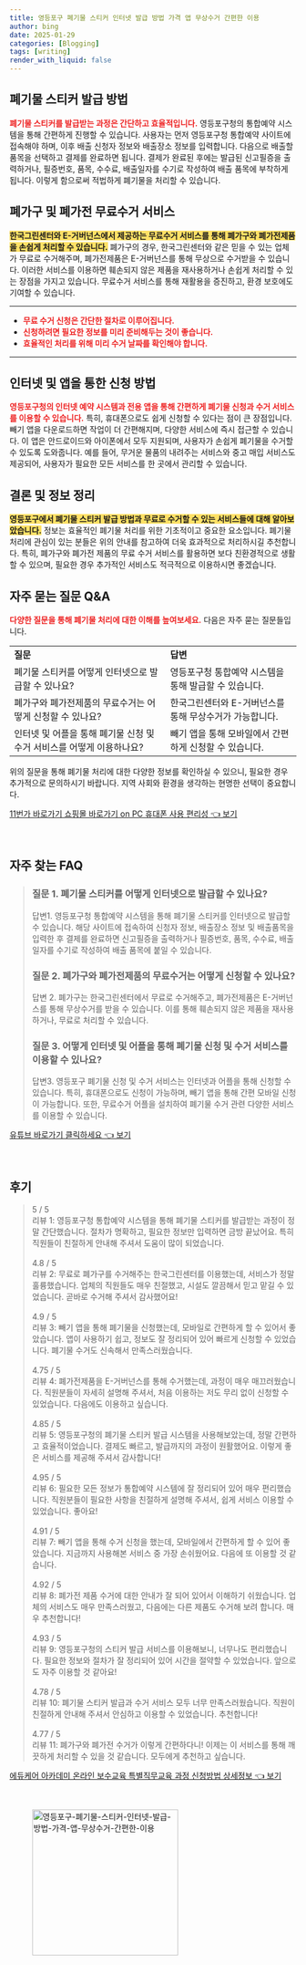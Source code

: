 ```yaml
---
title: 영등포구 폐기물 스티커 인터넷 발급 방법 가격 앱 무상수거 간편한 이용
author: bing
date: 2025-01-29
categories: [Blogging]
tags: [writing]
render_with_liquid: false
---
```



<h2 id='폐기물 스티커 발급 방법'>폐기물 스티커 발급 방법</h2>

<p><b><span style="color: #ee2323;">폐기물 스티커를 발급받는 과정은 간단하고 효율적입니다.</span></b> 영등포구청의 통합예약 시스템을 통해 간편하게 진행할 수 있습니다. 사용자는 먼저 영등포구청 통합예약 사이트에 접속해야 하며, 이후 배출 신청자 정보와 배출장소 정보를 입력합니다. 다음으로 배출할 품목을 선택하고 결제를 완료하면 됩니다. 결제가 완료된 후에는 발급된 신고필증을 출력하거나, 필증번호, 품목, 수수료, 배출일자를 수기로 작성하여 배출 품목에 부착하게 됩니다. 이렇게 함으로써 적법하게 폐기물을 처리할 수 있습니다.</p>

<h2 id='폐가구 및 폐가전 무료수거 서비스'>폐가구 및 폐가전 무료수거 서비스</h2>

<p><b><span style="background-color: #ffe066;">한국그린센터와 E-거버넌스에서 제공하는 무료수거 서비스를 통해 폐가구와 폐가전제품을 손쉽게 처리할 수 있습니다.</span></b> 폐가구의 경우, 한국그린센터와 같은 믿을 수 있는 업체가 무료로 수거해주며, 폐가전제품은 E-거버넌스를 통해 무상으로 수거받을 수 있습니다. 이러한 서비스를 이용하면 훼손되지 않은 제품을 재사용하거나 손쉽게 처리할 수 있는 장점을 가지고 있습니다. 무료수거 서비스를 통해 재활용을 증진하고, 환경 보호에도 기여할 수 있습니다.</p>

<hr />

<ul>
    <li><b><span style="color: #ee2323;">무료 수거 신청은 간단한 절차로 이루어집니다.</span></b></li>
    <li><b><span style="color: #ee2323;">신청하려면 필요한 정보를 미리 준비해두는 것이 좋습니다.</span></b></li>
    <li><b><span style="color: #ee2323;">효율적인 처리를 위해 미리 수거 날짜를 확인해야 합니다.</span></b></li>
</ul>

<hr />

<h2 id='인터넷 및 앱을 통한 신청 방법'>인터넷 및 앱을 통한 신청 방법</h2>

<p><b><span style="color: #ee2323;">영등포구청의 인터넷 예약 시스템과 전용 앱을 통해 간편하게 폐기물 신청과 수거 서비스를 이용할 수 있습니다.</span></b> 특히, 휴대폰으로도 쉽게 신청할 수 있다는 점이 큰 장점입니다. 빼기 앱을 다운로드하면 작업이 더 간편해지며, 다양한 서비스에 즉시 접근할 수 있습니다. 이 앱은 안드로이드와 아이폰에서 모두 지원되며, 사용자가 손쉽게 폐기물을 수거할 수 있도록 도와줍니다. 예를 들어, 무거운 물품의 내려주는 서비스와 중고 매입 서비스도 제공되어, 사용자가 필요한 모든 서비스를 한 곳에서 관리할 수 있습니다.</p>

<h2 id='결론 및 정보 정리'>결론 및 정보 정리</h2>

<p><b><span style="background-color: #ffe066;">영등포구에서 폐기물 스티커 발급 방법과 무료로 수거할 수 있는 서비스들에 대해 알아보았습니다.</span></b> 정보는 효율적인 폐기물 처리를 위한 기초적이고 중요한 요소입니다. 폐기물 처리에 관심이 있는 분들은 위의 안내를 참고하여 더욱 효과적으로 처리하시길 추천합니다. 특히, 폐가구와 폐가전 제품의 무료 수거 서비스를 활용하면 보다 친환경적으로 생활할 수 있으며, 필요한 경우 추가적인 서비스도 적극적으로 이용하시면 좋겠습니다.</p>

<h2 id='자주 묻는 질문 Q&A'>자주 묻는 질문 Q&A</h2>

<p><b><span style="color: #ee2323;">다양한 질문을 통해 폐기물 처리에 대한 이해를 높여보세요.</span></b> 다음은 자주 묻는 질문들입니다.</p>

<table>
    <tr>
        <td><b>질문</b></td>
        <td><b>답변</b></td>
    </tr>
    <tr>
        <td>폐기물 스티커를 어떻게 인터넷으로 발급할 수 있나요?</td>
        <td>영등포구청 통합예약 시스템을 통해 발급할 수 있습니다.</td>
    </tr>
    <tr>
        <td>폐가구와 폐가전제품의 무료수거는 어떻게 신청할 수 있나요?</td>
        <td>한국그린센터와 E-거버넌스를 통해 무상수거가 가능합니다.</td>
    </tr>
    <tr>
        <td>인터넷 및 어플을 통해 폐기물 신청 및 수거 서비스를 어떻게 이용하나요?</td>
        <td>빼기 앱을 통해 모바일에서 간편하게 신청할 수 있습니다.</td>
    </tr>
</table>

<p>위의 질문을 통해 폐기물 처리에 대한 다양한 정보를 확인하실 수 있으니, 필요한 경우 추가적으로 문의하시기 바랍니다. 지역 사회와 환경을 생각하는 현명한 선택이 중요합니다.</p>


<p><a class="click-button" title="11번가 바로가기 쇼핑몰 바로가기 on PC 휴대폰 사용 편리성" href="https://purplelist.github.io/posts/11%EB%B2%88%EA%B0%80-%EB%B0%94%EB%A1%9C%EA%B0%80%EA%B8%B0-%EC%87%BC%ED%95%91%EB%AA%B0-%EB%B0%94%EB%A1%9C%EA%B0%80%EA%B8%B0-on-PC-%ED%9C%B4%EB%8C%80%ED%8F%B0-%EC%82%AC%EC%9A%A9-%ED%8E%B8%EB%A6%AC%EC%84%B1/" rel="dofollow">11번가 바로가기 쇼핑몰 바로가기 on PC 휴대폰 사용 편리성 👈 보기</a></p><br>
<h2 id='자주_찾는_FAQ'>자주 찾는 FAQ</h2>
<div itemscope="" itemtype="https://schema.org/FAQPage"> 
<blockquote> 
<div itemscope="" itemprop="mainEntity" itemtype="https://schema.org/Question"> 
<h3 itemprop="name">질문 1. 폐기물 스티커를 어떻게 인터넷으로 발급할 수 있나요?</h3> 
<div itemscope="" itemprop="acceptedAnswer" itemtype="https://schema.org/Answer"> 
<span itemprop="text"> 
<p>답변1. 영등포구청 통합예약 시스템을 통해 폐기물 스티커를 인터넷으로 발급할 수 있습니다. 해당 사이트에 접속하여 신청자 정보, 배출장소 정보 및 배출품목을 입력한 후 결제를 완료하면 신고필증을 출력하거나 필증번호, 품목, 수수료, 배출일자를 수기로 작성하여 배출 품목에 붙일 수 있습니다.</p> 
</span> 
</div> 
</div> 

<div itemscope="" itemprop="mainEntity" itemtype="https://schema.org/Question"> 
<h3 itemprop="name">질문 2. 폐가구와 폐가전제품의 무료수거는 어떻게 신청할 수 있나요?</h3> 
<div itemscope="" itemprop="acceptedAnswer" itemtype="https://schema.org/Answer"> 
<span itemprop="text"> 
<p>답변 2. 폐가구는 한국그린센터에서 무료로 수거해주고, 폐가전제품은 E-거버넌스를 통해 무상수거를 받을 수 있습니다. 이를 통해 훼손되지 않은 제품을 재사용하거나, 무료로 처리할 수 있습니다.</p> 
</span> 
</div> 
</div> 

<div itemscope="" itemprop="mainEntity" itemtype="https://schema.org/Question"> 
<h3 itemprop="name">질문 3. 어떻게 인터넷 및 어플을 통해 폐기물 신청 및 수거 서비스를 이용할 수 있나요?</h3> 
<div itemscope="" itemprop="acceptedAnswer" itemtype="https://schema.org/Answer"> 
<span itemprop="text"> 
<p>답변3. 영등포구 폐기물 신청 및 수거 서비스는 인터넷과 어플을 통해 신청할 수 있습니다. 특히, 휴대폰으로도 신청이 가능하며, 빼기 앱을 통해 간편 모바일 신청이 가능합니다. 또한, 무료수거 어플을 설치하여 폐기물 수거 관련 다양한 서비스를 이용할 수 있습니다.</p> 
</span> 
</div> 
</div> 

</blockquote> 
</div>
<p><a class="click-button" title="유튜브 바로가기 클릭하세요" href="https://purplelist.github.io/posts/%EC%9C%A0%ED%8A%9C%EB%B8%8C-%EB%B0%94%EB%A1%9C%EA%B0%80%EA%B8%B0-%ED%81%B4%EB%A6%AD%ED%95%98%EC%84%B8%EC%9A%94/" rel="dofollow">유튜브 바로가기 클릭하세요 👈 보기</a></p><br>
<h2 id='후기'>후기</h2>
<div itemscope itemtype="https://schema.org/Product">
  <blockquote>
  <div itemprop="review" itemscope itemtype="https://schema.org/Review">
      <div itemprop="reviewRating" itemscope itemtype="https://schema.org/Rating"> <span itemprop="ratingValue">5</span> / <span itemprop="bestRating">5</span> </div>
      <span itemprop="reviewBody">리뷰 1: 영등포구청 통합예약 시스템을 통해 폐기물 스티커를 발급받는 과정이 정말 간단했습니다. 절차가 명확하고, 필요한 정보만 입력하면 금방 끝났어요. 특히 직원들이 친절하게 안내해 주셔서 도움이 많이 되었습니다.</span>
  </div>
  <br>
  <div itemprop="review" itemscope itemtype="https://schema.org/Review">
      <div itemprop="reviewRating" itemscope itemtype="https://schema.org/Rating"> <span itemprop="ratingValue">4.8</span> / <span itemprop="bestRating">5</span> </div>
      <span itemprop="reviewBody">리뷰 2: 무료로 폐가구를 수거해주는 한국그린센터를 이용했는데, 서비스가 정말 훌륭했습니다. 업체의 직원들도 매우 친절했고, 시설도 깔끔해서 믿고 맡길 수 있었습니다. 곧바로 수거해 주셔서 감사했어요!</span>
  </div>
  <br>
  <div itemprop="review" itemscope itemtype="https://schema.org/Review">
      <div itemprop="reviewRating" itemscope itemtype="https://schema.org/Rating"> <span itemprop="ratingValue">4.9</span> / <span itemprop="bestRating">5</span> </div>
      <span itemprop="reviewBody">리뷰 3: 빼기 앱을 통해 폐기물을 신청했는데, 모바일로 간편하게 할 수 있어서 좋았습니다. 앱이 사용하기 쉽고, 정보도 잘 정리되어 있어 빠르게 신청할 수 있었습니다. 폐기물 수거도 신속해서 만족스러웠습니다.</span>
  </div>
  <br>
  <div itemprop="review" itemscope itemtype="https://schema.org/Review">
      <div itemprop="reviewRating" itemscope itemtype="https://schema.org/Rating"> <span itemprop="ratingValue">4.75</span> / <span itemprop="bestRating">5</span> </div>
      <span itemprop="reviewBody">리뷰 4: 폐가전제품을 E-거버넌스를 통해 수거했는데, 과정이 매우 매끄러웠습니다. 직원분들이 자세히 설명해 주셔서, 처음 이용하는 저도 무리 없이 신청할 수 있었습니다. 다음에도 이용하고 싶습니다.</span>
  </div>
  <br>
  <div itemprop="review" itemscope itemtype="https://schema.org/Review">
      <div itemprop="reviewRating" itemscope itemtype="https://schema.org/Rating"> <span itemprop="ratingValue">4.85</span> / <span itemprop="bestRating">5</span> </div>
      <span itemprop="reviewBody">리뷰 5: 영등포구청의 폐기물 스티커 발급 시스템을 사용해보았는데, 정말 간편하고 효율적이었습니다. 결제도 빠르고, 발급까지의 과정이 원활했어요. 이렇게 좋은 서비스를 제공해 주셔서 감사합니다!</span>
  </div>
  <br>
  <div itemprop="review" itemscope itemtype="https://schema.org/Review">
      <div itemprop="reviewRating" itemscope itemtype="https://schema.org/Rating"> <span itemprop="ratingValue">4.95</span> / <span itemprop="bestRating">5</span> </div>
      <span itemprop="reviewBody">리뷰 6: 필요한 모든 정보가 통합예약 시스템에 잘 정리되어 있어 매우 편리했습니다. 직원분들이 필요한 사항을 친절하게 설명해 주셔서, 쉽게 서비스 이용할 수 있었습니다. 좋아요!</span>
  </div>
  <br>
  <div itemprop="review" itemscope itemtype="https://schema.org/Review">
      <div itemprop="reviewRating" itemscope itemtype="https://schema.org/Rating"> <span itemprop="ratingValue">4.91</span> / <span itemprop="bestRating">5</span> </div>
      <span itemprop="reviewBody">리뷰 7: 빼기 앱을 통해 수거 신청을 했는데, 모바일에서 간편하게 할 수 있어 좋았습니다. 지금까지 사용해본 서비스 중 가장 손쉬웠어요. 다음에 또 이용할 것 같습니다.</span>
  </div>
  <br>
  <div itemprop="review" itemscope itemtype="https://schema.org/Review">
      <div itemprop="reviewRating" itemscope itemtype="https://schema.org/Rating"> <span itemprop="ratingValue">4.92</span> / <span itemprop="bestRating">5</span> </div>
      <span itemprop="reviewBody">리뷰 8: 폐가전 제품 수거에 대한 안내가 잘 되어 있어서 이해하기 쉬웠습니다. 업체의 서비스도 매우 만족스러웠고, 다음에는 다른 제품도 수거해 보려 합니다. 매우 추천합니다!</span>
  </div>
  <br>
  <div itemprop="review" itemscope itemtype="https://schema.org/Review">
      <div itemprop="reviewRating" itemscope itemtype="https://schema.org/Rating"> <span itemprop="ratingValue">4.93</span> / <span itemprop="bestRating">5</span> </div>
      <span itemprop="reviewBody">리뷰 9: 영등포구청의 스티커 발급 서비스를 이용해보니, 너무나도 편리했습니다. 필요한 정보와 절차가 잘 정리되어 있어 시간을 절약할 수 있었습니다. 앞으로도 자주 이용할 것 같아요!</span>
  </div>
  <br>
  <div itemprop="review" itemscope itemtype="https://schema.org/Review">
      <div itemprop="reviewRating" itemscope itemtype="https://schema.org/Rating"> <span itemprop="ratingValue">4.78</span> / <span itemprop="bestRating">5</span> </div>
      <span itemprop="reviewBody">리뷰 10: 폐기물 스티커 발급과 수거 서비스 모두 너무 만족스러웠습니다. 직원이 친절하게 안내해 주셔서 안심하고 이용할 수 있었습니다. 추천합니다!</span>
  </div>
  <br>
  <div itemprop="review" itemscope itemtype="https://schema.org/Review">
      <div itemprop="reviewRating" itemscope itemtype="https://schema.org/Rating"> <span itemprop="ratingValue">4.77</span> / <span itemprop="bestRating">5</span> </div>
      <span itemprop="reviewBody">리뷰 11: 폐가구와 폐가전 수거가 이렇게 간편하다니! 이제는 이 서비스를 통해 깨끗하게 처리할 수 있을 것 같습니다. 모두에게 추천하고 싶습니다.</span>
  </div>
  </blockquote>
</div>
<p><a class="click-button" title="에듀케어 아카데미 온라인 보수교육 특별직무교육 과정 신청방법 상세정보" href="https://purplelist.github.io/posts/%EC%97%90%EB%93%80%EC%BC%80%EC%96%B4-%EC%95%84%EC%B9%B4%EB%8D%B0%EB%AF%B8-%EC%98%A8%EB%9D%BC%EC%9D%B8-%EB%B3%B4%EC%88%98%EA%B5%90%EC%9C%A1-%ED%8A%B9%EB%B3%84%EC%A7%81%EB%AC%B4%EA%B5%90%EC%9C%A1-%EA%B3%BC%EC%A0%95-%EC%8B%A0%EC%B2%AD%EB%B0%A9%EB%B2%95-%EC%83%81%EC%84%B8%EC%A0%95%EB%B3%B4/" rel="dofollow">에듀케어 아카데미 온라인 보수교육 특별직무교육 과정 신청방법 상세정보 👈 보기</a></p><br>
<figure class="image"><img src="https://purplelist.github.io/assets/img/thumbnail/영등포구-폐기물-스티커-인터넷-발급-방법-가격-앱-무상수거-간편한-이용.webp" alt="영등포구-폐기물-스티커-인터넷-발급-방법-가격-앱-무상수거-간편한-이용" width="256" height="256"></figure>